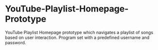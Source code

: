 # YouTube-Playlist-Homepage-Prototype
YouTube Playlist Homepage prototype which navigates a playlist of songs based on user interaction. Program set with a predefined username and password.
